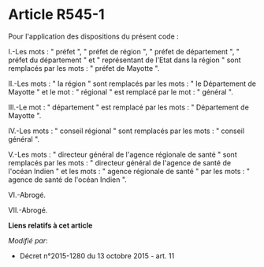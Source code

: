 # Article R545-1

Pour l'application des dispositions du présent code : 

I.-Les mots : " préfet ", " préfet de région ", " préfet de département ", " préfet du département " et " représentant de
l'Etat dans la région " sont remplacés par les mots : " préfet de Mayotte ". 

II.-Les mots : " la région " sont remplacés par les mots : " le Département de Mayotte " et le mot : " régional " est
remplacé par le mot : " général ". 

III.-Le mot : " département " est remplacé par les mots : " Département de Mayotte ". 

IV.-Les mots : " conseil régional " sont remplacés par les mots : " conseil général ". 

V.-Les mots : " directeur général de l'agence régionale de santé " sont remplacés par les mots : " directeur général de
l'agence de santé de l'océan Indien " et les mots : " agence régionale de santé " par les mots : " agence de santé de l'océan
Indien ". 

VI.-Abrogé. 

VII.-Abrogé.

**Liens relatifs à cet article**

_Modifié par_:

  - Décret n°2015-1280 du 13 octobre 2015 - art. 11
